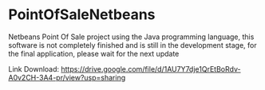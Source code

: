 # PointOfSaleNetbeans
 Netbeans Point Of Sale project using the Java programming language,
 this software is not completely finished and is still in the development stage, for the final application, please wait for the next update

Link Download:
https://drive.google.com/file/d/1AU7Y7dje1QrEtBoRdv-A0v2CH-3A4-pr/view?usp=sharing
